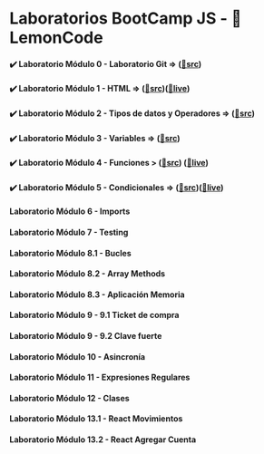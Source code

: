 # Laboratorios BootCamp JS - 🍋 LemonCode
#### ✔️ Laboratorio Módulo 0 - Laboratorio Git => ([📁src](https://github.com/oleojake/lab_00))
#### ✔️ Laboratorio Módulo 1 - HTML => ([📁src](https://github.com/oleojake/bootcampjs-lemoncode/tree/main/lab_01))([🚀live](https://lemoncodelab01.netlify.app/))
#### ✔️ Laboratorio Módulo 2 - Tipos de datos y Operadores => ([📁src](https://github.com/oleojake/bootcampjs-lemoncode/tree/main/lab_02))		
#### ✔️ Laboratorio Módulo 3 - Variables => ([📁src](https://github.com/oleojake/bootcampjs-lemoncode/tree/main/lab_03))					
#### ✔️ Laboratorio Módulo 4 - Funciones > ([📁src](https://github.com/oleojake/bootcampjs-lemoncode/tree/main/lab_04)) ([🚀live](https://next-turn.netlify.app/)) 									
#### ✔️ Laboratorio Módulo 5 - Condicionales => ([📁src](https://github.com/oleojake/bootcampjs-lemoncode/tree/main/lab_05))([🚀live](https://solitario75.netlify.app)) 			
#### Laboratorio Módulo 6 - Imports		
#### Laboratorio Módulo 7 - Testing		
#### Laboratorio Módulo 8.1 - Bucles		
#### Laboratorio Módulo 8.2 - Array Methods		
#### Laboratorio Módulo 8.3 - Aplicación Memoria		
#### Laboratorio Módulo 9 - 9.1 Ticket de compra		
#### Laboratorio Módulo 9 - 9.2 Clave fuerte			
#### Laboratorio Módulo 10 - Asincronía			
#### Laboratorio Módulo 11 - Expresiones Regulares		
#### Laboratorio Módulo 12 - Clases	
#### Laboratorio Módulo 13.1 - React Movimientos	
#### Laboratorio Módulo 13.2 - React Agregar Cuenta